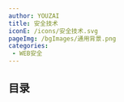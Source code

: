 ```yaml
---
author: YOUZAI
title: 安全技术
iconE: /icons/安全技术.svg
pageImg: /bgImages/通用背景.png
categories:
 - WEB安全
---
```


## 目录